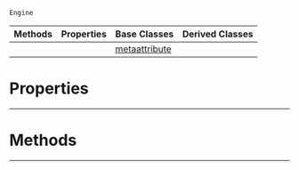  `Engine`

|Methods|Properties|Base Classes|Derived Classes|
|---|---|---|---|
| | |[metaattribute](https://github.com/PlasmaEngine/PlasmaDocs/blob/master/code_reference/class_reference/metaattribute.markdown)| |


 #  Properties


---  
 #  Methods


---  
 

 